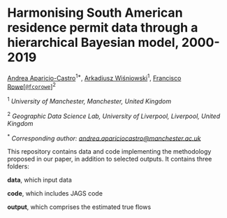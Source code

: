 # Harmonising South American residence permit data through a hierarchical Bayesian model, 2000-2019

[Andrea Aparicio-Castro](https://www.research.manchester.ac.uk/portal/andrea.apariciocastro.html)<sup>1*</sup>, [Arkadiusz Wiśniowski](https://www.research.manchester.ac.uk/portal/a.wisniowski.html)<sup>1</sup>, [Francisco Rowe](http://www.franciscorowe.com)[[`@fcorowe`](http://twitter.com/fcorowe)]<sup>2</sup>

<sup>1</sup> *University of Manchester, Manchester, United Kingdom*

<sup>2</sup> *Geographic Data Science Lab, University of Liverpool, Liverpool, United Kingdom*

<sup>*</sup> *Corresponding author: andrea.apariciocastro@manchester.ac.uk*

This repository contains data and code implementing the methodology proposed in our paper, in addition to selected outputs. It contains three folders:

**data**, which input data

**code**, which includes JAGS code

**output**, which comprises the estimated true flows
